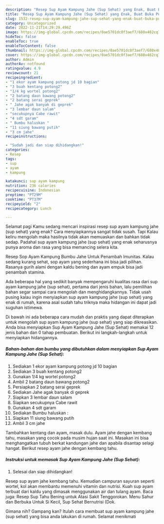 ```yaml
---
description: "Resep Sup Ayam Kampung Jahe (Sup Sehat) yang Enak, Buat Buka Puasa Bisa Manjain Lidah"
title: "Resep Sup Ayam Kampung Jahe (Sup Sehat) yang Enak, Buat Buka Puasa Bisa Manjain Lidah"
slug: 1532-resep-sup-ayam-kampung-jahe-sup-sehat-yang-enak-buat-buka-puasa-bisa-manjain-lidah
category: Uncategorized
date: 2022-11-21T14:29:29.496Z
image: https://img-global.cpcdn.com/recipes/0ae5701dc0f3aef7/680x482cq70/sup-ayam-kampung-jahe-sup-sehat-foto-resep-utama.jpg
hideToc: false
enableToc: true
enableTocContent: false
thumbnail: https://img-global.cpcdn.com/recipes/0ae5701dc0f3aef7/680x482cq70/sup-ayam-kampung-jahe-sup-sehat-foto-resep-utama.jpg
cover: https://img-global.cpcdn.com/recipes/0ae5701dc0f3aef7/680x482cq70/sup-ayam-kampung-jahe-sup-sehat-foto-resep-utama.jpg
author: Admin
authorAv: notfound
ratingvalue: 4.9
reviewcount: 21
recipeingredient:
- "1 ekor ayam kampung potong jd 10 bagian"
- "3 buah kentang potong2"
- "1/4 kg wortel potong2"
- "2 batang daun bawang potong2"
- "2 batang serai geprek"
- " Jahe agak banyak di geprek"
- "3 lembar daun salam"
- "secukupnya Cabe rawit"
- "4 sdt garam"
- " Bumbu haluskan "
- "11 siung bawang putih"
- "3 cm jahe"
recipeinstructions:

- "Sudah jadi dan siap dihidangkan!"
categories:
- Resep
tags:
- sup
- ayam
- kampung

katakunci: sup ayam kampung 
nutrition: 236 calories
recipecuisine: Indonesian
preptime: "PT29M"
cooktime: "PT37M"
recipeyield: "2"
recipecategory: Lunch

---
```



Selamat pagi Kamu sedang mencari inspirasi resep sup ayam kampung jahe (sup sehat) yang enak? Cara menyiapkannya sangat tidak susah. Tapi Kalau keliru mengolah maka hasilnya tidak akan memuaskan dan bahkan tidak sedap. Padahal sup ayam kampung jahe (sup sehat) yang enak seharusnya punya aroma dan rasa yang bisa memancing selera kita.


Resep Sop Ayam Kampung Bumbu Jahe Untuk Penambah Imunitas. Kalau sedang kurang sehat, sop ayam yang sederhana ini bisa jadi pilihan. Rasanya gurih alami dengan kaldu bening dan ayam empuk bisa jadi penambah stamina.

Ada beberapa hal yang sedikit banyak mempengaruhi kualitas rasa dari sup ayam kampung jahe (sup sehat), pertama dari jenis bahan, lalu pemilihan bahan segar sampai cara mengolah dan menghidangkannya. Tidak usah pusing kalau ingin menyiapkan sup ayam kampung jahe (sup sehat) yang enak di rumah, karena asal sudah tahu triknya maka hidangan ini dapat jadi suguhan istimewa.


Di bawah ini ada beberapa cara mudah dan praktis yang dapat diterapkan untuk mengolah sup ayam kampung jahe (sup sehat) yang siap dikreasikan. Anda bisa menyiapkan Sup Ayam Kampung Jahe (Sup Sehat) memakai 12 jenis bahan dan 0 tahap pembuatan. Berikut ini langkah-langkah untuk menyiapkan hidangannya.

<!--inarticleads1-->

##### Bahan-bahan dan bumbu yang dibutuhkan dalam menyiapkan Sup Ayam Kampung Jahe (Sup Sehat):

1. Sediakan 1 ekor ayam kampung potong jd 10 bagian
1. Sediakan 3 buah kentang potong2
1. Gunakan 1/4 kg wortel potong2
1. Ambil 2 batang daun bawang potong2
1. Persiapkan 2 batang serai geprek
1. Sediakan  Jahe agak banyak di geprek
1. Siapkan 3 lembar daun salam
1. Siapkan secukupnya Cabe rawit
1. Gunakan 4 sdt garam
1. Sediakan  Bumbu haluskan :
1. Siapkan 11 siung bawang putih
1. Ambil 3 cm jahe


Tambahkan kentang dan ayam, masak dulu. Ayam jahe dengan kembang tahu, masakan yang cocok pada musim hujan saat ini. Masakan ini bisa menghangatkan tubuh berkat kandungan jahe dan apabila disantap selagi hangat. Berikut resep ayam jahe dengan kembang tahu. 

<!--inarticleads2-->

##### Instruksi untuk memasak Sup Ayam Kampung Jahe (Sup Sehat):


1. Selesai dan siap dihidangkan!

Resep sup ayam jahe kembang tahu. Kemudian campuran sayuran seperti wortel, kol akan membantu memenuhi vitamin dan nutrisi. Kuah sup ayam terbuat dari kaldu yang dimasak menggunakan air dan tulang ayam. Baca juga: Resep Sup Tahu Bening untuk Atasi Sakit Tenggorokan. Menu Sahur dan Berbuka Untuk Si Kecil, Sup Sehat Bernutrisi (Dok. 

Gimana nih? Gampang kan? Itulah cara membuat sup ayam kampung jahe (sup sehat) yang bisa anda lakukan di rumah. Selamat menikmati

